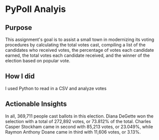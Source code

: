 # PyPoll Analyis

## Purpose
This assignment's goal is to assist a small town in modernizing its voting procedures by calculating the total votes cast, compiling a list of the candidates who received votes, the percentage of votes each candidate earned, the total votes each candidate received, and the winner of the election based on popular vote.

## How I did
I used Python to read in a CSV and analyze votes

## Actionable Insights
In all, 369,711 people cast ballots in this election. Diana DeGette won the selection with a total of 272,892 votes, or 73.812% of the total. Charles Casper Stockham came in second with 85,213 votes, or 23.049%, while Raymon Anthony Doane came in third with 11,606 votes, or 3.13%.

